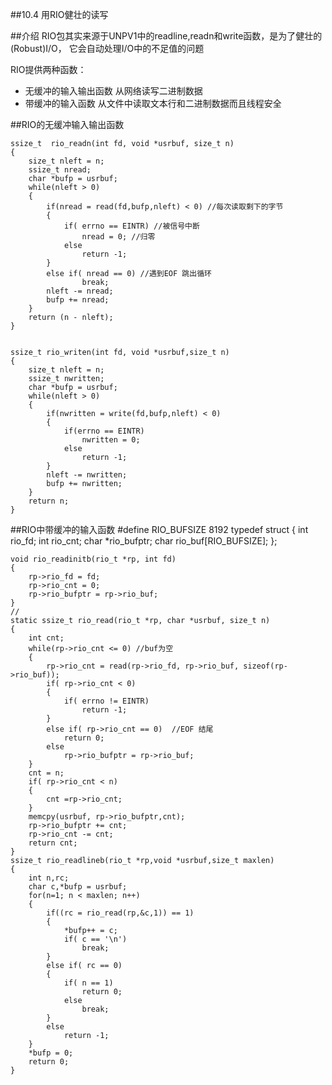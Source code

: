 ##10.4 用RIO健壮的读写

##介绍
RIO包其实来源于UNPV1中的readline,readn和write函数，是为了健壮的(Robust)I/O，
它会自动处理I/O中的不足值的问题

RIO提供两种函数：
- 无缓冲的输入输出函数  从网络读写二进制数据
- 带缓冲的输入函数      从文件中读取文本行和二进制数据而且线程安全

##RIO的无缓冲输入输出函数

    ssize_t  rio_readn(int fd, void *usrbuf, size_t n)
    {
        size_t nleft = n; 
        ssize_t nread;
        char *bufp = usrbuf;
        while(nleft > 0)
        {
            if(nread = read(fd,bufp,nleft) < 0) //每次读取剩下的字节
            {
                if( errno == EINTR) //被信号中断
                    nread = 0; //归零
                else
                    return -1;
            }
            else if( nread == 0) //遇到EOF 跳出循环
                    break;
            nleft -= nread;
            bufp += nread;
        }
        return (n - nleft);  
    }


    ssize_t rio_writen(int fd, void *usrbuf,size_t n)
    {
        size_t nleft = n;
        ssize_t nwritten;
        char *bufp = usrbuf;
        while(nleft > 0)
        {
            if(nwritten = write(fd,bufp,nleft) < 0)
            {
                if(errno == EINTR)
                    nwritten = 0;
                else
                    return -1;
            }
            nleft -= nwritten;
            bufp += nwritten;
        }
        return n;
    }


##RIO中带缓冲的输入函数
    #define RIO_BUFSIZE 8192
    typedef struct 
    {
        int rio_fd;
        int rio_cnt;
        char *rio_bufptr;
        char rio_buf[RIO_BUFSIZE];
    };

    void rio_readinitb(rio_t *rp, int fd)
    {
        rp->rio_fd = fd;
        rp->rio_cnt = 0;
        rp->rio_bufptr = rp->rio_buf;
    }
    //
    static ssize_t rio_read(rio_t *rp, char *usrbuf, size_t n)
    {
        int cnt;
        while(rp->rio_cnt <= 0) //buf为空
        {
            rp->rio_cnt = read(rp->rio_fd, rp->rio_buf, sizeof(rp->rio_buf));
            if( rp->rio_cnt < 0)
            {
                if( errno != EINTR)
                    return -1;
            }
            else if( rp->rio_cnt == 0)  //EOF 结尾
                return 0;
            else
                rp->rio_bufptr = rp->rio_buf;
        }
        cnt = n;
        if( rp->rio_cnt < n)
        {
            cnt =rp->rio_cnt;
        }
        memcpy(usrbuf, rp->rio_bufptr,cnt);
        rp->rio_bufptr += cnt;
        rp->rio_cnt -= cnt;
        return cnt;
    }
    ssize_t rio_readlineb(rio_t *rp,void *usrbuf,size_t maxlen)
    {
        int n,rc;
        char c,*bufp = usrbuf;
        for(n=1; n < maxlen; n++)
        {
            if((rc = rio_read(rp,&c,1)) == 1)
            {
                *bufp++ = c;
                if( c == '\n')
                    break;
            }
            else if( rc == 0)
            {
                if( n == 1)
                    return 0;
                else
                    break;
            }
            else
                return -1;
        }
        *bufp = 0;
        return 0;
    }

